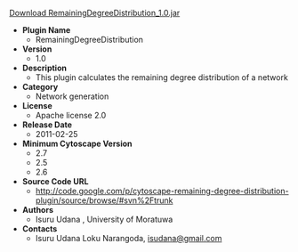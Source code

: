 <a href="RemainingDegreeDistribution_1.0.jar">Download RemainingDegreeDistribution_1.0.jar</a>

* __Plugin Name__
  * RemainingDegreeDistribution
* __Version__
  * 1.0
* __Description__
  * This plugin calculates the remaining degree distribution of a  network
* __Category__
  * Network generation
* __License__
  * Apache license 2.0
* __Release Date__
  * 2011-02-25
* __Minimum Cytoscape Version__
  * 2.7
  * 2.5
  * 2.6
* __Source Code URL__
  * http://code.google.com/p/cytoscape-remaining-degree-distribution-plugin/source/browse/#svn%2Ftrunk
* __Authors__
  * Isuru Udana ,  University of Moratuwa
* __Contacts__
  * Isuru Udana Loku Narangoda, isudana@gmail.com
